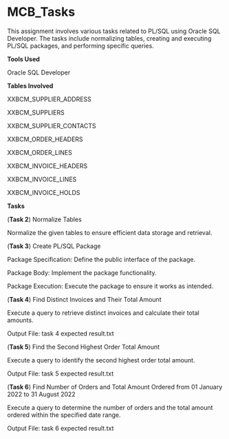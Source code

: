# MCB_Tasks
This assignment involves various tasks related to PL/SQL using Oracle SQL Developer. The tasks include normalizing tables, creating and executing PL/SQL packages, and performing specific queries.

**Tools Used**

Oracle SQL Developer

**Tables Involved**

XXBCM_SUPPLIER_ADDRESS

XXBCM_SUPPLIERS

XXBCM_SUPPLIER_CONTACTS

XXBCM_ORDER_HEADERS

XXBCM_ORDER_LINES

XXBCM_INVOICE_HEADERS

XXBCM_INVOICE_LINES

XXBCM_INVOICE_HOLDS

**Tasks**

(**Task 2**)
Normalize Tables 

Normalize the given tables to ensure efficient data storage and retrieval.

(**Task 3**)
Create PL/SQL Package 

Package Specification: Define the public interface of the package.

Package Body: Implement the package functionality.

Package Execution: Execute the package to ensure it works as intended.

(**Task 4**)
Find Distinct Invoices and Their Total Amount 

Execute a query to retrieve distinct invoices and calculate their total amounts.

Output File: task 4 expected result.txt

(**Task 5**)
Find the Second Highest Order Total Amount 

Execute a query to identify the second highest order total amount.

Output File: task 5 expected result.txt

(**Task 6**)
Find Number of Orders and Total Amount Ordered from 01 January 2022 to 31 August 2022 

Execute a query to determine the number of orders and the total amount ordered within the specified date range.

Output File: task 6 expected result.txt


